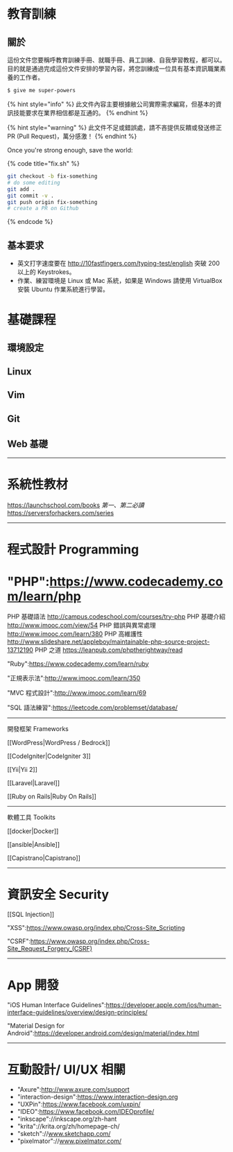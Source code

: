 # 教育訓練

## 關於

這份文件您要稱呼教育訓練手冊、就職手冊、員工訓練、自我學習教程，都可以。
目的就是通過完成這份文件安排的學習內容，將您訓練成一位具有基本資訊職業素養的工作者。

```
$ give me super-powers
```

{% hint style="info" %}
此文件內容主要根據敝公司實際需求編寫，但基本的資訊技能要求在業界相信都是互通的。
{% endhint %}

{% hint style="warning" %}
此文件不足或錯誤處，請不吝提供反饋或發送修正 PR (Pull Request)，萬分感激！
{% endhint %}

Once you're strong enough, save the world:

{% code title="fix.sh" %}
```bash
git checkout -b fix-something
# do some editing
git add .
git commit -v .
git push origin fix-something
# create a PR on Github
```
{% endcode %}

## 基本要求

* 英文打字速度要在 http://10fastfingers.com/typing-test/english 突破 200 以上的 Keystrokes。
* 作業、練習環境是 Linux 或 Mac 系統，如果是 Windows 請使用 VirtualBox 安裝 Ubuntu 作業系統進行學習。

# 基礎課程

## 環境設定

## Linux

## Vim

## Git

## Web 基礎

---

# 系統性教材

https://launchschool.com/books *第一、第二必讀*
https://serversforhackers.com/series

---

# 程式設計 Programming

# "PHP":https://www.codecademy.com/learn/php

PHP 基礎語法 http://campus.codeschool.com/courses/try-php
PHP 基礎介紹 http://www.imooc.com/view/54
PHP 錯誤與異常處理 http://www.imooc.com/learn/380
PHP 高維護性 http://www.slideshare.net/appleboy/maintainable-php-source-project-13712190
PHP 之道 https://leanpub.com/phptherightway/read

"Ruby":https://www.codecademy.com/learn/ruby

"正規表示法":http://www.imooc.com/learn/350

"MVC 程式設計":http://www.imooc.com/learn/69

"SQL 語法練習":https://leetcode.com/problemset/database/

---

開發框架 Frameworks

[[WordPress|WordPress / Bedrock]]

[[CodeIgniter|CodeIgniter 3]]

[[Yii|Yii 2]]

[[Laravel|Laravel]]

[[Ruby on Rails|Ruby On Rails]]

---

軟體工具 Toolkits

[[docker|Docker]]

[[ansible|Ansible]]

[[Capistrano|Capistrano]]

---

# 資訊安全 Security

[[SQL Injection]]

"XSS":https://www.owasp.org/index.php/Cross-Site_Scripting

"CSRF":https://www.owasp.org/index.php/Cross-Site_Request_Forgery_(CSRF)

---

# App 開發

"iOS Human Interface Guidelines":https://developer.apple.com/ios/human-interface-guidelines/overview/design-principles/

"Material Design for Android":https://developer.android.com/design/material/index.html

---

# 互動設計/ UI/UX 相關

* "Axure":http://www.axure.com/support
* "interaction-design":https://www.interaction-design.org
* "UXPin":https://www.facebook.com/uxpin/
* "IDEO":https://www.facebook.com/IDEOprofile/
* "inkscape"://inkscape.org/zh-hant
* "krita"://krita.org/zh/homepage-ch/
* "sketch"://www.sketchapp.com/
* "pixelmator"://www.pixelmator.com/
